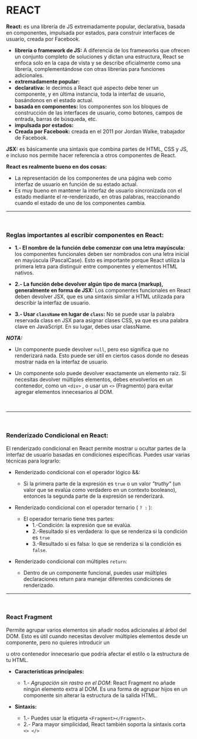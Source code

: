 # REACT

**React:** es una librería de JS extremadamente popular, declarativa, basada en componentes, impulsada por estados, para construir interfaces de usuario, creada por Facebook.

- **librería o framework de JS:** A diferencia de los frameworks que ofrecen un conjunto completo de soluciones y dictan una estructura, React se enfoca solo en la capa de vista y se describe oficialmente como una librería, complementándose con otras librerías para funciones adicionales.
- **extremadamente popular:**
- **declarativa:** le decimos a React qué aspecto debe tener un componente, y en última instancia, toda la interfaz de usuario, basándonos en el estado actual.
- **basada en componentes:** los componentes son los bloques de construcción de las interfaces de usuario, como botones, campos de entrada, barras de búsqueda, etc.
- **impulsada por estados:**
- **Creada por Facebook:** creada en el 2011 por Jordan Walke, trabajador de Facebook.

**JSX:** es básicamente una sintaxis que combina partes de HTML, CSS y JS, e incluso nos permite hacer referencia a otros componentes de React.

**React es realmente bueno en dos cosas:**

- La representación de los componentes de una página web como interfaz de usuario en función de su estado actual. 
- Es muy bueno en mantener la interfaz de usuario sincronizada con el estado mediante el re-renderizado, en otras palabras, reaccionando cuando el estado de uno de los componentes cambia. 

---
<br>

### **Reglas importantes al escribir componentes en React:**
- **1.- El nombre de la función debe comenzar con una letra mayúscula:** los componentes funcionales deben ser nombrados con una letra inicial en mayúscula (PascalCase). Esto es importante porque React utiliza la primera letra para distinguir entre componentes y elementos HTML nativos.

- **2.- La función debe devolver algún tipo de marca (markup), generalmente en forma de JSX:** Los componentes funcionales en React deben devolver JSX, que es una sintaxis similar a HTML utilizada para describir la interfaz de usuario.

- **3.- Usar `className` en lugar de `class`:** No se puede usar la palabra reservada class en JSX para asignar clases CSS, ya que es una palabra clave en JavaScript. En su lugar, debes usar className.


***NOTA:***

- Un componente puede devolver `null`, pero eso significa que no renderizará nada. Esto puede ser útil en ciertos casos donde no deseas mostrar nada en la interfaz de usuario.

- Un componente solo puede devolver exactamente un elemento raíz. Si necesitas devolver múltiples elementos, debes envolverlos en un contenedor, como un `<div>` , o usar un `<>` (Fragmento) para evitar agregar elementos innecesarios al DOM.
<br>

---

<br>

### **Renderizado Condicional en React:** 
El renderizado condicional en React permite mostrar u ocultar partes de la interfaz de usuario basadas en condiciones específicas. Puedes usar varias técnicas para lograrlo:

- Renderizado condicional con el operador lógico &&:
  - Si la primera parte de la expresión es `true` o un valor _"truthy"_ (un valor que se evalúa como verdadero en un contexto booleano), entonces la segunda parte de la expresión se renderizará.

- Renderizado condicional con el operador ternario ( `? :` ):
  - El operador ternario tiene tres partes:
      - 1.-Condición: la expresión que se evalúa.
      - 2.-Resultado si es verdadera: lo que se renderiza si la condición es `true` 
      - 3.-Resultado si es falsa: lo que se renderiza si la condición es `false`.
  
- Renderizado condicional con múltiples `return`:
  - Dentro de un componente funcional, puedes usar múltiples declaraciones return para manejar diferentes condiciones de renderizado.

---

<br>

### React Fragment
Permite agrupar varios elementos sin añadir nodos adicionales al árbol del DOM. Esto es útil cuando necesitas devolver múltiples elementos desde un componente, pero no quieres introducir un _<div>_ u otro contenedor innecesario que podría afectar el estilo o la estructura de tu HTML.

- **Características principales:**
    - 1.- _Agrupación sin rastro en el DOM_: React Fragment no añade ningún elemento extra al DOM. Es una forma de agrupar hijos en un componente sin alterar la estructura de la salida HTML.

- **Sintaxis:**
   - 1.- Puedes usar la etiqueta `<Fragment></Fragment>`.
   - 2.- Para mayor simplicidad, React también soporta la sintaxis corta `<> </>`


